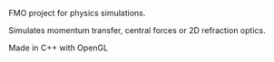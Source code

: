 FMO project for physics simulations.

Simulates momentum transfer, central forces or 2D refraction optics.

Made in C++ with OpenGL
